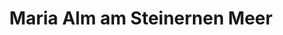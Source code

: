 ---
title: Maria Alm am Steinernen Meer
url: /maria-alm-am-steinernen-meer/
latitude: 47.407
longitude: 12.903
---